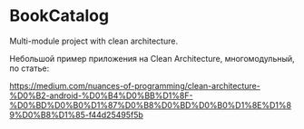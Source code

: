 # BookCatalog
Multi-module project with clean architecture.

Небольшой пример приложения на Clean Architecture, многомодульный, по статье:

https://medium.com/nuances-of-programming/clean-architecture-%D0%B2-android-%D0%B4%D0%BB%D1%8F-%D0%BD%D0%B0%D1%87%D0%B8%D0%BD%D0%B0%D1%8E%D1%89%D0%B8%D1%85-f44d25495f5b
